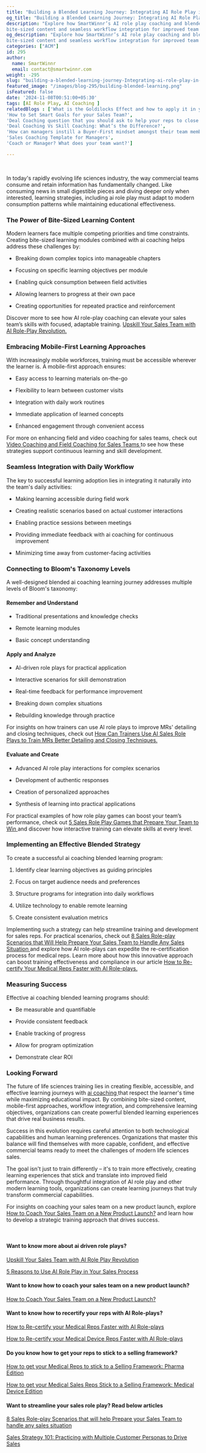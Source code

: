 ```yaml
---
title: "Building a Blended Learning Journey: Integrating AI Role Play in Life Sciences Training "
og_title: "Building a Blended Learning Journey: Integrating AI Role Play in Life Sciences Training "
description: "Explore how SmartWinnr’s AI role play coaching and blended learning enhance life sciences training with
bite-sized content and seamless workflow integration for improved team performance"
og_description: "Explore how SmartWinnr’s AI role play coaching and blended learning enhance life sciences training with
bite-sized content and seamless workflow integration for improved team performance"
categories: ["ACM"]
id: 295
author:
  name: SmartWinnr
  email: contact@smartwinnr.com
weight: -295
slug: "building-a-blended-learning-journey-Integrating-ai-role-play-in-life-sciences-training"
featured_image: "/images/blog-295/building-blended-learning.png"
isFeatured: false
date: '2024-11-08T00:51:00+05:30'
tags: [AI Role Play, AI Coaching ]
relatedBlogs : ['What is the Goldilocks Effect and how to apply it in your business?',
'How to Set Smart Goals for your Sales Team?',
'Deal Coaching question that you should ask to help your reps to close more deals',
'Deal Coaching Vs Skill Coaching: What’s the Difference?',
'How can managers instill a Buyer-First mindset amongst their team members?',
'Sales Coaching Template for Managers',
'Coach or Manager? What does your team want?']

---
```

<br>

<p>In today's rapidly evolving life sciences industry, the way commercial teams consume and retain information has
    fundamentally changed. Like consuming news in small digestible pieces and diving deeper only when interested,
    learning strategies, including ai role play must adapt to modern consumption patterns while maintaining educational
    effectiveness. </p>

<h3 class="ml-bold-text ml-margin-top-bottom20">The Power of Bite-Sized Learning Content </h3>

<p>Modern learners face multiple competing priorities and time constraints. Creating bite-sized learning modules
    combined with ai coaching helps address these challenges by: </p>

<ul>
    <li>
        <p>
            Breaking down complex topics into manageable chapters
        </p>
    </li>
    <li>
        <p>
            Focusing on specific learning objectives per module
        </p>
    </li>
    <li>
        <p>
            Enabling quick consumption between field activities
        </p>
    </li>
    <li>
        <p>
            Allowing learners to progress at their own pace
        </p>
    </li>
    <li>
        <p>
            Creating opportunities for repeated practice and reinforcement
        </p>
    </li>
</ul>

<p>Discover more to see how AI role-play coaching can elevate your sales team’s skills with focused, adaptable training.
    <a href="https://www.smartwinnr.com/post/upskill-your-sales-team-with-ai-role-play-revolution/" target="_blank"
        class="">Upskill Your Sales Team with AI Role-Play Revolution.</a>
</p>

<h3 class="ml-bold-text ml-margin-top-bottom20">Embracing Mobile-First Learning Approaches </h3>

<p>With increasingly mobile workforces, training must be accessible wherever the learner is. A mobile-first approach
    ensures: </p>

<ul>
    <li>
        <p>
            Easy access to learning materials on-the-go
        </p>
    </li>
    <li>
        <p>
            Flexibility to learn between customer visits
        </p>
    </li>
    <li>
        <p>
            Integration with daily work routines
        </p>
    </li>
    <li>
        <p>
            Immediate application of learned concepts
        </p>
    </li>
    <li>
        <p>
            Enhanced engagement through convenient access
        </p>
    </li>
</ul>

<p>
    For more on enhancing field and video coaching for sales teams, check out <a
        href="https://smartwinnr.com/product/sales-coaching/" target="_blank" class="">Video Coaching and Field Coaching
        for Sales Teams </a>to see how these strategies support continuous learning and skill development. </p>

<h3 class="ml-bold-text ml-margin-top-bottom20">Seamless Integration with Daily Workflow </h3>

<p>The key to successful learning adoption lies in integrating it naturally into the team's daily activities: </p>

<ul>
    <li>
        <p>
            Making learning accessible during field work
        </p>
    </li>
    <li>
        <p>
            Creating realistic scenarios based on actual customer interactions
        </p>
    </li>
    <li>
        <p>
            Enabling practice sessions between meetings
        </p>
    </li>
    <li>
        <p>
            Providing immediate feedback with ai coaching for continuous improvement
        </p>
    </li>
    <li>
        <p>
            Minimizing time away from customer-facing activities
        </p>
    </li>
</ul>

<h3 class="ml-bold-text ml-margin-top-bottom20">Connecting to Bloom's Taxonomy Levels </h3>

<p>A well-designed blended ai coaching learning journey addresses multiple levels of Bloom's taxonomy: </p>

<h4 class="ml-bold-text ml-margin-top-bottom20">Remember and Understand </h4>
<ul>
    <li>
        <p>
            Traditional presentations and knowledge checks
        </p>
    </li>
    <li>
        <p>
            Remote learning modules
        </p>
    </li>
    <li>
        <p>
            Basic concept understanding
        </p>
    </li>
</ul>
<h4 class="ml-bold-text ml-margin-top-bottom20">Apply and Analyze </h4>

<ul>
    <li>
        <p>
            AI-driven role plays for practical application
        </p>
    </li>
    <li>
        <p>
            Interactive scenarios for skill demonstration
        </p>
    </li>
    <li>
        <p>
            Real-time feedback for performance improvement
        </p>
    </li>
    <li>
        <p>
            Breaking down complex situations
        </p>
    </li>
    <li>
        <p>
            Rebuilding knowledge through practice
        </p>
    </li>
</ul>

<p>For insights on how trainers can use AI role plays to improve MRs' detailing and closing techniques, check out <a
        href="https://smartwinnr.com/post/how-can-trainers-use-ai-sales-role-plays-to-train-mrs-better-detailing-and-closing-techniques/"
        target="_blank" class="">How Can Trainers Use AI Sales Role Plays to Train MRs Better Detailing and Closing
        Techniques.</a> </p>

<h4 class="ml-bold-text ml-margin-top-bottom20">Evaluate and Create </h4>
<ul>
    <li>
        <p>
            Advanced AI role play interactions for complex scenarios
        </p>
    </li>
    <li>
        <p>
            Development of authentic responses
        </p>
    </li>
    <li>
        <p>
            Creation of personalized approaches
        </p>
    </li>
    <li>
        <p>
            Synthesis of learning into practical applications
        </p>
    </li>
</ul>

<p>For practical examples of how role play games can boost your team’s performance, check out <a
        href="https://www.smartwinnr.com/post/5-sales-role-play-games-that-prepares-your-team-to-win/" target="_blank"
        class="">5 Sales Role Play Games that Prepare Your Team to Win </a>and discover how interactive training can
    elevate skills at every level. </p>

<h3 class="ml-bold-text ml-margin-top-bottom20">Implementing an Effective Blended Strategy </h3>

<p>To create a successful ai coaching blended learning program: </p>

<ol>
    <li>
        <p>
            Identify clear learning objectives as guiding principles
    </li>
    <p>
        <li>
            <p>
                Focus on target audience needs and preferences
            </p>
        </li>
        <li>
            <p>
                Structure programs for integration into daily workflows
            </p>
        </li>
        <li>
            <p>
                Utilize technology to enable remote learning
            </p>
        </li>
        <li>
            <p>
                Create consistent evaluation metrics
            </p>
        </li>
</ol>

<p>Implementing such a strategy can help streamline training and development for sales reps. For practical
    scenarios, check out <a
        href="https://www.smartwinnr.com/post/8-sales-role-play-scenarios-that-will-help-prepare-your-sales-team-to-handle-any-sales-situation/"
        target="_blank" class="">8 Sales Role-play Scenarios that Will Help Prepare Your Sales Team to Handle Any
        Sales Situation </a>and explore how AI role-plays can expedite the re-certification process for medical
    reps. Learn more about how this innovative approach can boost training effectiveness and compliance in our
    article <a href="https://www.smartwinnr.com/post/how-to-re-certify-your-medical-reps-faster-with-ai-role-plays/"
        target="_blank" class="">How to Re-certify Your Medical Reps Faster with AI Role-plays. </a></p>

<h3 class="ml-bold-text ml-margin-top-bottom20">Measuring Success </h3>

<p>Effective ai coaching blended learning programs should: </p>


<ul>
    <li>
        <p>
            Be measurable and quantifiable
        </p>
    </li>
    <li>
        <p>
            Provide consistent feedback
        </p>
    </li>
    <li>
        <p>
            Enable tracking of progress
        </p>
    </li>
    <li>
        <p>
            Allow for program optimization
        </p>
    </li>
    <li>
        <p>
            Demonstrate clear ROI
        </p>
    </li>
</ul>

<h3 class="ml-bold-text ml-margin-top-bottom20">Looking Forward </h3>

<p>The future of life sciences training lies in creating flexible, accessible, and effective learning journeys with
    <a href="https://www.smartwinnr.com/product/two-way-ai-role-plays" target="_blank" class="">ai coaching </a>that
    respect the learner's time while maximizing educational impact. By combining bite-sized content, mobile-first
    approaches, workflow integration, and comprehensive learning objectives, organizations can create powerful
    blended learning experiences that drive real business results.
</p>

<p>Success in this evolution requires careful attention to both technological capabilities and human learning
    preferences. Organizations that master this balance will find themselves with more capable, confident, and
    effective commercial teams ready to meet the challenges of modern life sciences sales. </p>

<p>The goal isn't just to train differently – it's to train more effectively, creating learning experiences that
    stick and translate into improved field performance. Through thoughtful integration of AI role play and other
    modern learning tools, organizations can create learning journeys that truly transform commercial capabilities.
</p>

<p>For insights on coaching your sales team on a new product launch, explore <a
        href="https://www.smartwinnr.com/post/how-to-coach-your-sales-team-on-a-new-product-launch/" target="_blank"
        class="">How to Coach Your Sales Team on a New Product Launch?</a> and learn how to develop a strategic
    training approach that drives success. </p>

<br>
<h4 class="ml-bold-text ml-margin-top-bottom20">Want to know more about ai driven role plays? </h4>

<p> <a href="https://www.smartwinnr.com/post/upskill-your-sales-team-with-ai-role-play-revolution/" target="_blank"
        class="">Upskill Your Sales Team with AI Role Play Revolution </a></p>

<p> <a href="https://www.smartwinnr.com/post/5-reasons-to-use-ai-role-play-in-your-sales-process/" target="_blank"
        class="">5 Reasons to Use AI Role Play in Your Sales Process </a></p>

<h4 class="ml-bold-text ml-margin-top-bottom20">Want to know how to coach your sales team on a new product launch? </h4>

<p> <a href="https://www.smartwinnr.com/post/how-to-coach-your-sales-team-on-a-new-product-launch/" target="_blank"
        class="">How to Coach Your Sales Team on a New Product Launch? </a></p>

<h4 class="ml-bold-text ml-margin-top-bottom20">Want to know how to recertify your reps with AI Role-plays? </h4>

<p> <a href="https://www.smartwinnr.com/post/how-to-re-certify-your-medical-reps-faster-with-ai-role-plays/"
        target="_blank" class="">How to Re-certify your Medical Reps Faster with AI Role-plays </a></p>

<p> <a href="https://www.smartwinnr.com/post/how-to-re-certify-your-medical-device-reps-faster-with-ai-role-plays/"
        target="_blank" class="">How to Re-certify your Medical Device Reps Faster with AI Role-plays </a></p>

<h4 class="ml-bold-text ml-margin-top-bottom20">Do you know how to get your reps to stick to a selling framework? </h4>

<p> <a href="https://www.smartwinnr.com/post/how-to-get-your-medical-reps-to-stick-to-a-selling-framework-pharma-edition/"
        target="_blank" class="">How to get your Medical Reps to stick to a Selling Framework: Pharma Edition </a>
</p>

<p> <a href="https://www.smartwinnr.com/post/how-to-get-your-medical-sales-reps-stick-to-a-selling-framework-medical-device-edition/"
        target="_blank" class="">How to get your Medical Sales Reps Stick to a Selling Framework: Medical Device
        Edition</a></p>

<h4 class="ml-bold-text ml-margin-top-bottom20">Want to streamline your sales role play? Read below articles</h4>

<p> <a href="https://www.smartwinnr.com/post/8-sales-role-play-scenarios-that-will-help-prepare-your-sales-team-to-handle-any-sales-situation/"
        target="_blank" class="">8 Sales Role-play Scenarios that will help Prepare your Sales Team to handle any
        sales
        situation </a></p>

<p> <a href="https://www.smartwinnr.com/post/8-sales-role-play-scenarios-that-will-help-prepare-your-sales-team-to-handle-any-sales-situation/"
        target="_blank" class="">Sales Strategy 101: Practicing with Multiple Customer Personas to Drive Sales </a>
</p>